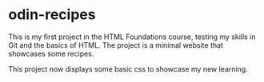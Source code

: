 # odin-recipes 
This is my first project in the HTML Foundations course, testing my skills in Git and the basics of HTML. The project is a minimal website that showcases some recipes. 

This project now displays some basic css to showcase my new learning.
